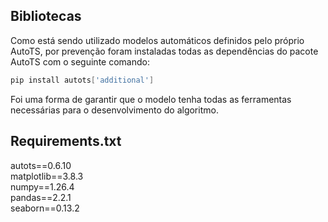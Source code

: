 ## Bibliotecas
Como está sendo utilizado modelos automáticos definidos pelo próprio AutoTS, por prevenção foram instaladas todas as dependências do pacote AutoTS com o seguinte comando:
``` PowerShell
pip install autots['additional']
```
Foi uma forma de garantir que o modelo tenha todas as ferramentas necessárias para o desenvolvimento do algoritmo.

## Requirements.txt
autots==0.6.10  
matplotlib==3.8.3  
numpy==1.26.4  
pandas==2.2.1  
seaborn==0.13.2  
